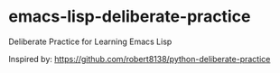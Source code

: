 # emacs-lisp-deliberate-practice

Deliberate Practice for Learning Emacs Lisp

Inspired by: https://github.com/robert8138/python-deliberate-practice
